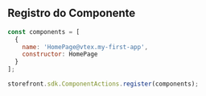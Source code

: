 ## Registro do Componente

```js
const components = [
  {
    name: 'HomePage@vtex.my-first-app',
    constructor: HomePage
  }
];

storefront.sdk.ComponentActions.register(components);
```
